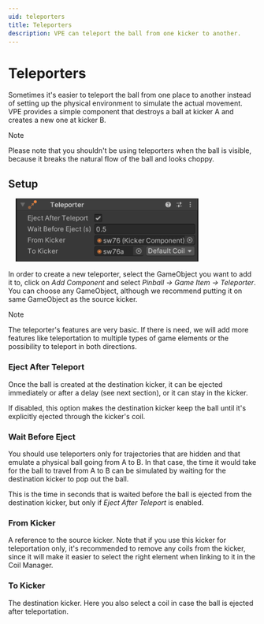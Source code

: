 ```yaml
---
uid: teleporters
title: Teleporters
description: VPE can teleport the ball from one kicker to another.
---
```


# Teleporters

Sometimes it's easier to teleport the ball from one place to another instead of setting up the physical environment to simulate the actual movement. VPE provides a simple component that destroys a ball at kicker A and creates a new one at kicker B.

> [!NOTE]
> Please note that you shouldn't be using teleporters when the ball is visible, because it breaks the natural flow of the ball and looks choppy. 


## Setup


<img src="teleporter-inspector.png" width="371" alt="Teleporter Inspector" class="img-fluid float-end" style="margin-left: 15px"/>

In order to create a new teleporter, select the GameObject you want to add it to, click on *Add Component* and select *Pinball -> Game Item -> Teleporter*. You can choose any GameObject, although we recommend putting it on same GameObject as the source kicker.

> [!NOTE]
> The teleporter's features are very basic. If there is need, we will add more features like teleportation to multiple types of game elements or the possibility to teleport in both directions.

### Eject After Teleport

Once the ball is created at the destination kicker, it can be ejected immediately or after a delay (see next section), or it can stay in the kicker.

If disabled, this option makes the destination kicker keep the ball until it's explicitly ejected through the kicker's coil.


### Wait Before Eject

You should use teleporters only for trajectories that are hidden and that emulate a physical ball going from A to B. In that case, the time it would take for the ball to travel from A to B can be simulated by waiting for the destination kicker to pop out the ball.

This is the time in seconds that is waited before the ball is ejected from the destination kicker, but only if *Eject After Teleport* is enabled.

### From Kicker

A reference to the source kicker. Note that if you use this kicker for teleportation only, it's recommended to remove any coils from the kicker, since it will make it easier to select the right element when linking to it in the Coil Manager.

### To Kicker

The destination kicker. Here you also select a coil in case the ball is ejected after teleportation.
